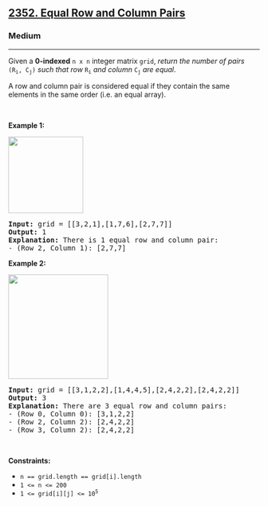 <h2><a href="https://leetcode.com/problems/equal-row-and-column-pairs/">2352. Equal Row and Column Pairs</a></h2><h3>Medium</h3><hr><div style="user-select: auto;"><p style="user-select: auto;">Given a <strong style="user-select: auto;">0-indexed</strong> <code style="user-select: auto;">n x n</code> integer matrix <code style="user-select: auto;">grid</code>, <em style="user-select: auto;">return the number of pairs </em><code style="user-select: auto;">(R<sub style="user-select: auto;">i</sub>, C<sub style="user-select: auto;">j</sub>)</code><em style="user-select: auto;"> such that row </em><code style="user-select: auto;">R<sub style="user-select: auto;">i</sub></code><em style="user-select: auto;"> and column </em><code style="user-select: auto;">C<sub style="user-select: auto;">j</sub></code><em style="user-select: auto;"> are equal</em>.</p>

<p style="user-select: auto;">A row and column pair is considered equal if they contain the same elements in the same order (i.e. an equal array).</p>

<p style="user-select: auto;">&nbsp;</p>
<p style="user-select: auto;"><strong style="user-select: auto;">Example 1:</strong></p>
<img alt="" src="https://assets.leetcode.com/uploads/2022/06/01/ex1.jpg" style="width: 150px; height: 153px; user-select: auto;">
<pre style="user-select: auto;"><strong style="user-select: auto;">Input:</strong> grid = [[3,2,1],[1,7,6],[2,7,7]]
<strong style="user-select: auto;">Output:</strong> 1
<strong style="user-select: auto;">Explanation:</strong> There is 1 equal row and column pair:
- (Row 2, Column 1): [2,7,7]
</pre>

<p style="user-select: auto;"><strong style="user-select: auto;">Example 2:</strong></p>
<img alt="" src="https://assets.leetcode.com/uploads/2022/06/01/ex2.jpg" style="width: 200px; height: 209px; user-select: auto;">
<pre style="user-select: auto;"><strong style="user-select: auto;">Input:</strong> grid = [[3,1,2,2],[1,4,4,5],[2,4,2,2],[2,4,2,2]]
<strong style="user-select: auto;">Output:</strong> 3
<strong style="user-select: auto;">Explanation:</strong> There are 3 equal row and column pairs:
- (Row 0, Column 0): [3,1,2,2]
- (Row 2, Column 2): [2,4,2,2]
- (Row 3, Column 2): [2,4,2,2]
</pre>

<p style="user-select: auto;">&nbsp;</p>
<p style="user-select: auto;"><strong style="user-select: auto;">Constraints:</strong></p>

<ul style="user-select: auto;">
	<li style="user-select: auto;"><code style="user-select: auto;">n == grid.length == grid[i].length</code></li>
	<li style="user-select: auto;"><code style="user-select: auto;">1 &lt;= n &lt;= 200</code></li>
	<li style="user-select: auto;"><code style="user-select: auto;">1 &lt;= grid[i][j] &lt;= 10<sup style="user-select: auto;">5</sup></code></li>
</ul>
</div>